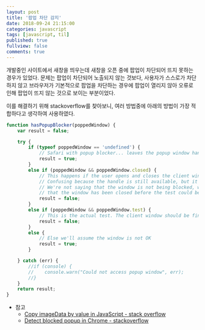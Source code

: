 ```yaml
---
layout: post
title: '팝업 차단 감지'
date: 2018-09-24 21:15:00
categories: javascript
tags: [javascript, til]
published: true
fullview: false
comments: true
---
```


개발중인 사이트에서 새창을 띄우는데 새창을 오픈 중에 팝업이 차단되어 뜨지 못하는 경우가 있었다. 문제는 팝업이 차단되어 노출되지 않는 것보다, 사용자가 스스로가 차단하지 않고 브라우저가 기본적으로 팝업을 차단하는 경우에 팝업이 열리지 않아 오류로 인해 팝업이 뜨지 않는 것으로 보이는 부분이었다.

이를 해결하기 위해 stackoverflow를 찾아보니, 여러 방법중에 아래의 방법이 가장 적합하다고 생각하여 사용하였다.

```javascript
function hasPopupBlocker(poppedWindow) {
    var result = false;

    try {
        if (typeof poppedWindow == 'undefined') {
            // Safari with popup blocker... leaves the popup window handle undefined
            result = true;
        }
        else if (poppedWindow && poppedWindow.closed) {
            // This happens if the user opens and closes the client window...
            // Confusing because the handle is still available, but it's in a "closed" state.
            // We're not saying that the window is not being blocked, we're just saying
            // that the window has been closed before the test could be run.
            result = false;
        }
        else if (poppedWindow && poppedWindow.test) {
            // This is the actual test. The client window should be fine.
            result = false;
        }
        else {
            // Else we'll assume the window is not OK
            result = true;
        }

    } catch (err) {
        //if (console) {
        //    console.warn("Could not access popup window", err);
        //}
    }
    return result;
}
```

* 참고
  * [Copy imageData by value in JavaScript - stack overflow](https://stackoverflow.com/questions/5642383/copy-imagedata-by-value-in-javascript?rq=1)
  * [Detect blocked popup in Chrome - stackoverflow](https://stackoverflow.com/questions/668286/detect-blocked-popup-in-chrome/1089792#1089792)